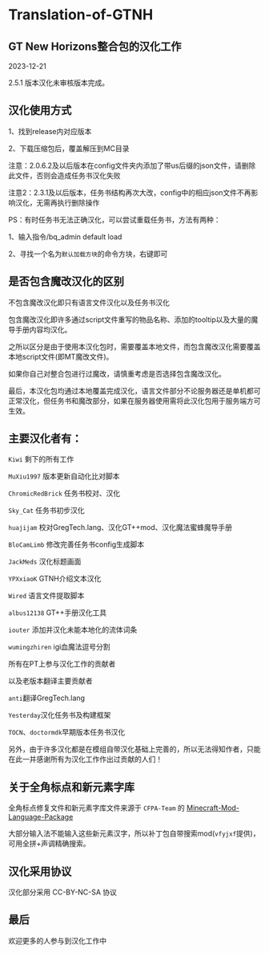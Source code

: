 # Translation-of-GTNH

## GT New Horizons整合包的汉化工作

2023-12-21

2.5.1 版本汉化未审核版本完成。

## 汉化使用方式
1、找到release内对应版本

2、下载压缩包后，覆盖解压到MC目录

注意：2.0.6.2及以后版本在config文件夹内添加了带us后缀的json文件，请删除此文件，否则会造成任务书汉化失败

注意2：2.3.1及以后版本，任务书结构再次大改，config中的相应json文件不再影响汉化，无需再执行删除操作

PS：有时任务书无法正确汉化，可以尝试重载任务书，方法有两种：

1、输入指令/bq_admin default load

2、寻找一个名为`默认加载方块`的命令方块，右键即可

## 是否包含魔改汉化的区别
不包含魔改汉化即只有语言文件汉化以及任务书汉化

包含魔改汉化即许多通过script文件重写的物品名称、添加的tooltip以及大量的魔导手册内容均汉化。

之所以区分是由于使用本汉化包时，需要覆盖本地文件，而包含魔改汉化需要覆盖本地script文件(即MT魔改文件)。

如果你自己对整合包进行过魔改，请慎重考虑是否选择包含魔改汉化。

最后，本汉化包均通过本地覆盖完成汉化，语言文件部分不论服务器还是单机都可正常汉化，但任务书和魔改部分，如果在服务器使用需将此汉化包用于服务端方可生效。

## 主要汉化者有：

`Kiwi` 剩下的所有工作

`MuXiu1997` 版本更新自动化比对脚本

`ChromicRedBrick` 任务书校对、汉化

`Sky_Cat` 任务书初步汉化

`huajijam` 校对GregTech.lang、汉化GT++mod、汉化魔法蜜蜂魔导手册

`BloCamLimb` 修改完善任务书config生成脚本

`JackMeds` 汉化标题画面

`YPXxiaoK` GTNH介绍文本汉化

`Wired` 语言文件提取脚本

`albus12138` GT++手册汉化工具

`iouter` 添加并汉化未能本地化的流体词条

`wumingzhiren` igi血魔法逗号分割


所有在PT上参与汉化工作的贡献者


以及老版本翻译主要贡献者

`anti`翻译GregTech.lang

`Yesterday`汉化任务书及构建框架

`TOCN`、`doctormdk`早期版本任务书汉化

另外，由于许多汉化都是在模组自带汉化基础上完善的，所以无法得知作者，只能在此一并感谢所有为汉化工作作出过贡献的人们！

## 关于全角标点和新元素字库

全角标点修复文件和新元素字库文件来源于 `CFPA-Team` 的 [Minecraft-Mod-Language-Package](https://github.com/CFPAOrg/Minecraft-Mod-Language-Package)

大部分输入法不能输入这些新元素汉字，所以补丁包自带搜索mod(`vfyjxf`提供)，可用全拼+声调精确搜索。

## 汉化采用协议

汉化部分采用 CC-BY-NC-SA 协议

## 最后

欢迎更多的人参与到汉化工作中

